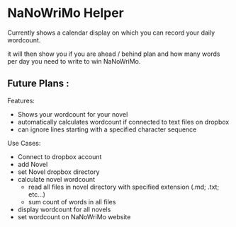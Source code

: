 # NaNoWriMo Helper

Currently shows a calendar display on which you can record your daily wordcount.

it will then show you if you are ahead / behind plan and how many words per day you need to write to win NaNoWriMo.

## Future Plans : 

Features:
 * Shows your wordcount for your novel
 * automatically calculates wordcount if connected to text files on dropbox
 * can ignore lines starting with a specified character sequence


Use Cases:
 * Connect to dropbox account
 * add Novel
 * set Novel dropbox directory
 * calculate novel wordcount
   * read all files in novel directory with specified extension (.md; .txt; etc...)
   * sum count of words in all files
 * display wordcount for all novels
 * set wordcount on NaNoWriMo website 
